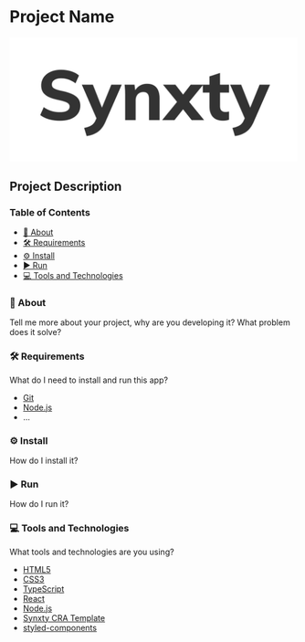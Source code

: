<!-- omit in toc -->
# Project Name

<img src=".github/assets/banner.png" />

<!-- omit in toc -->
## Project Description

<!-- omit in toc -->
### Table of Contents

- [📜 About](#-about)
- [🛠️ Requirements](#️-requirements)
- [⚙️ Install](#️-install)
- [▶️ Run](#️-run)
- [💻 Tools and Technologies](#-tools-and-technologies)

### 📜 About

Tell me more about your project, why are you developing it? What problem does it solve?

### 🛠️ Requirements

What do I need to install and run this app?

- [Git](https://git-scm.com/)
- [Node.js](https://nodejs.org/en/)
- ...

### ⚙️ Install

How do I install it?

### ▶️ Run

How do I run it?

### 💻 Tools and Technologies

What tools and technologies are you using?

- [HTML5](https://developer.mozilla.org/pt-PT/docs/Web/HTML/HTML5)
- [CSS3](https://www.w3schools.com/css/)
- [TypeScript](https://www.typescriptlang.org/)
- [React](https://reactjs.org/)
- [Node.js](https://nodejs.org/en/)
- [Synxty CRA Template](https://www.npmjs.com/package/@synxty/cra-template-react-template)
- [styled-components](https://styled-components.com/)
